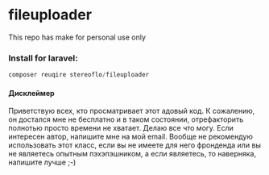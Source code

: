 # fileuploader

This repo has make for personal use only


### Install for laravel:

```php
composer reuqire stereoflo/fileuploader
```
#### Дисклеймер

Приветствую всех, кто просматривает этот адовый код. К сожалению, он достался мне не бесплатно и в таком состоянии, отрефакторить полнотью просто времени не хватает. Делаю все что могу. Если интересен автор, напишите мне на мой email. Вообще не рекомендую использовать этот класс, если вы не имеете для него фронденда или вы не являетесь опытным пэхэпэшником, а если являетесь, то наверняка, напишите лучше ;-)